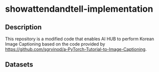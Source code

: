 # showattendandtell-implementation

## Description
This repository is a modified code that enables AI HUB to perform Korean Image Captioning based on the code provided by https://github.com/sgrvinod/a-PyTorch-Tutorial-to-Image-Captioning.

## Datasets
